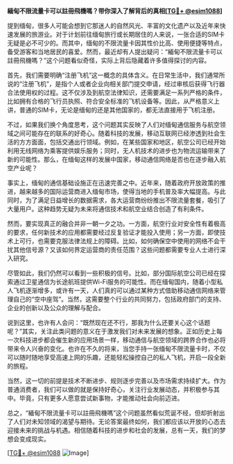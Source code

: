 **緬甸不限流量卡可以註冊飛機嗎？带你深入了解背后的真相[[TG💪+ @esim1088](https://t.me/s/esim1088)]**

提到缅甸，很多人可能会想到它那迷人的自然风光、丰富的文化遗产以及近年来快速发展的旅游业。对于计划前往缅甸旅行或长期居住的人来说，一张合适的SIM卡无疑是必不可少的。而其中，缅甸的不限流量卡因其性价比高、使用便捷等特点，备受游客和当地居民的喜爱。然而，最近却有人提出疑问：“緬甸不限流量卡可以註冊飛機嗎？”这个问题看似奇怪，实际上背后隐藏着许多值得探讨的内容。

首先，我们需要明确“注册飞机”这一概念的具体含义。在日常生活中，我们通常所说的“注册飞机”，是指个人或者企业向相关部门提交申请，经过审核后获得飞行器合法使用权的过程。这不仅涉及到航空法律知识，还需要满足一系列严格的条件，比如拥有合格的飞行员执照、符合安全标准的飞机设备等。因此，从严格意义上讲，普通的SIM卡，无论是缅甸的还是其他国家的，都无法直接用于飞机注册。

不过，如果我们换个角度思考，这个问题其实反映了人们对缅甸通信服务与航空领域之间可能存在的联系的好奇心。随着科技的发展，移动互联网已经渗透到社会生活的方方面面，包括交通出行领域。例如，在某些国家和地区，航空公司已经开始利用无线网络为乘客提供娱乐服务；同时，无人机技术的进步也为物流运输带来了新的可能性。那么，在缅甸这样的发展中国家，移动通信网络是否也在逐步融入航空产业呢？

事实上，缅甸的通信基础设施正在迅速完善之中。近年来，随着政府开放政策的推进，越来越多的国际运营商进入缅甸市场，使得当地的手机普及率大幅提高。与此同时，为了满足日益增长的数据需求，各大运营商纷纷推出不限流量套餐，吸引了大量用户。这种趋势无疑为未来将通信技术和航空业结合创造了有利条件。

然而，要实现真正的融合并非一朝一夕之功。一方面，航空行业对安全性有着极高的要求，任何新技术的应用都需要经过反复验证才能投入使用；另一方面，即使技术上可行，也需要克服法律法规上的障碍。比如，如何确保空中使用的网络不会干扰其他信号源？又该如何界定运营商的责任范围？这些问题都需要专业人士进行深入研究。

尽管如此，我们仍然可以看到一些积极的信号。比如，部分国际航空公司已经在探索通过卫星通信为长途航班提供Wi-Fi服务的可能性。而在缅甸国内，随着小型私人飞机逐渐增多，或许有一天，人们真的可以通过某种方式借助移动通信网络来管理自己的“空中座驾”。当然，这需要整个行业的共同努力，包括政府部门的支持、企业的创新以及公众的理解与配合。

说到这里，也许有人会问：“既然现在还不行，那我为什么还要关心这个话题呢？”其实，关注此类问题的意义在于激发我们对未来发展的想象。正如历史上每一次科技进步都会催生新的应用场景一样，移动通信与航空领域的跨界合作也必将带来令人兴奋的变化。也许在不久的将来，当您手持一张缅甸不限流量卡时，不仅可以随时随地享受高速上网的乐趣，还能轻松操控自己的私人飞机，开启一段全新的旅程。

当然，这一切的前提是技术不断进步、规则逐步完善以及市场需求持续扩大。作为普通消费者，我们可以做的就是保持好奇心，关注行业发展动态，并积极参与其中。毕竟，只有更多人愿意尝试新事物，才能推动社会向前迈进。

总之，“緬甸不限流量卡可以註冊飛機嗎”这个问题虽然看似荒诞不经，但却折射出了人们对未知领域的渴望与期待。无论答案最终如何，我们都应该以开放的心态去迎接未来的挑战与机遇。相信随着科技的进步和社会的发展，总有一天，我们的梦想会变成现实。

[[TG💪+ @esim1088](https://t.me/s/esim1088) ![Image](https://i.postimg.cc/4NQfJmqS/Snipaste-2025-05-13-00-14-12.png)]